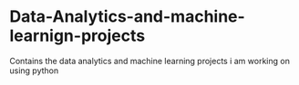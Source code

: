 # Data-Analytics-and-machine-learnign-projects
Contains the data analytics and machine learning projects i am working on using python
